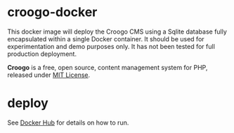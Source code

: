 # croogo-docker

This docker image will deploy the Croogo CMS using a Sqlite database fully encapsulated within a single Docker container. It should be used for experimentation and demo purposes only. It has not been tested for full production deployment.

**Croogo** is a free, open source, content management system for PHP, released under [MIT License](http://github.com/croogo/croogo/blob/master/LICENSE.txt).

# deploy

See [Docker Hub](https://hub.docker.com/repository/docker/miketallroth/croogo) for details on how to run.
